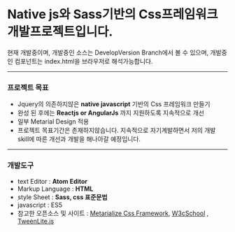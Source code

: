 
# Native js와 Sass기반의 Css프레임워크 개발프로젝트입니다.

현재 개발중이며, 개발중인 소스는 DevelopVersion Branch에서 볼 수 있으며, 개발중인 컴포넌트는 index.html을 브라우저로 해석가능합니다.

---
### 프로젝트 목표
  - Jquery의 의존하지않은 __native javascript__ 기반의 Css 프레임워크 만들기
  - 완성 된 후에는 __Reactjs or AngularJs__ 까지 지원하도록 지속적으로 개선
  - 일부 Metarial Design 적용
  - 프로젝트 목표기간은 존재하지않습니다. 지속적으로 자기계발하면서 저의 개발 skill에 따른 개선과 개발을 해나아갈 예정입니다.


---
### 개발도구
  - text Editor : __Atom Editor__
  - Markup Language : __HTML__
  - style Sheet : __Sass, css 표준문법__
  - javascript : ES5
  - 참고한 오픈소스 및 사이트 :  [Metarialize Css Framework](http://materializecss.com/), [W3cSchool](https://www.w3schools.com/) , [TweenLite.js](https://greensock.com/tweenlite)
